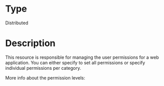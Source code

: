 # Type

Distributed

# Description

This resource is responsible for managing the user permissions for a web
application. You can either specify to set all permissions or specify
individual permissions per category.

More info about the permission levels:
